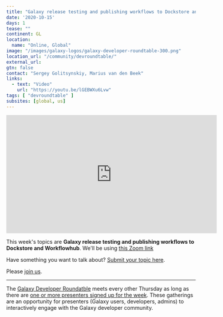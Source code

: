 ```yaml
---
title: "Galaxy release testing and publishing workflows to Dockstore and Workflowhub"
date: '2020-10-15'
days: 1
tease: ""
continent: GL
location:
  name: "Online, Global"
image: "/images/galaxy-logos/galaxy-developer-roundtable-300.png"
location_url: "/community/devroundtable/"
external_url:
gtn: false
contact: "Sergey Golitsynskiy, Marius van den Beek"
links:
  - text: "Video"
    url: "https://youtu.be/lGEBWXu6Lvw"
tags: [ "devroundtable" ]
subsites: [global, us]
---
```


<iframe width="560" height="315" src="https://www.youtube-nocookie.com/embed/lGEBWXu6Lvw" frameborder="0" allow="accelerometer; autoplay; encrypted-media; gyroscope; picture-in-picture" allowfullscreen></iframe>

This week's topics are **Galaxy release testing and publishing workflows to Dockstore and Workflowhub**.
We'll be using [this Zoom link](https://psu.zoom.us/j/92752763386)

Have something you want to talk about? [Submit your topic here](https://bit.ly/gxdevroundtablepresent).

Please [join us](https://calendar.google.com/calendar/embed?src=36q4nj52l0ps2l7jt1t4srl9e0%40group.calendar.google.com).

---

The [Galaxy Developer Roundatble](/community/devroundtable/) meets every other Thursday as long as there are [one or more presenters signed up for the week](https://bit.ly/gxdevroundtablepresent).  These gatherings are an opportunity for presenters (Galaxy users, developers, admins) to interactively engage with the Galaxy developer community.

